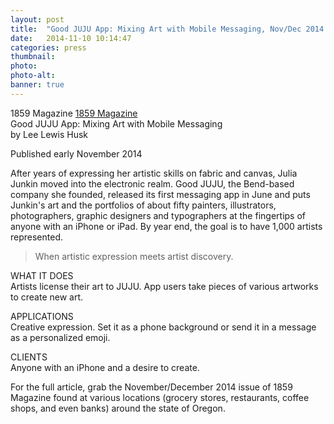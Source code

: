 ```yaml
---
layout: post
title:  "Good JUJU App: Mixing Art with Mobile Messaging, Nov/Dec 2014 Issue"
date:   2014-11-10 10:14:47
categories: press
thumbnail: 
photo: 
photo-alt: 
banner: true
---
```

1859 Magazine [1859 Magazine](http://1859oregonmagazine.com/)<br>
Good JUJU App: Mixing Art with Mobile Messaging<br> 
by Lee Lewis Husk<br>

<p class="small">Published early November 2014</p>

After years of expressing her artistic skills on fabric and canvas, Julia Junkin moved into the electronic realm. Good JUJU, the Bend-based company she founded, released its first messaging app in June and puts Junkin's art and the portfolios of about fifty painters, illustrators, photographers, graphic designers and typographers at the fingertips of anyone with an iPhone or iPad. By year end, the goal is to have 1,000 artists represented. 

<blockquote class="pullquote">When artistic expression meets artist discovery.</blockquote>

WHAT IT DOES<br>
Artists license their art to JUJU. App users take pieces of various artworks to create new art. 

APPLICATIONS<br>
Creative expression. Set it as a phone background or send it in a message as a personalized emoji. 

CLIENTS<br>
Anyone with an iPhone and a desire to create.

For the full article, grab the November/December 2014 issue of 1859 Magazine found at various locations (grocery stores, restaurants, coffee shops, and even banks) around the state of Oregon. 
